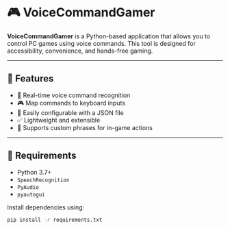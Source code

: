 # 🎮 VoiceCommandGamer

**VoiceCommandGamer** is a Python-based application that allows you to control PC games using voice commands. This tool is designed for accessibility, convenience, and hands-free gaming.

---

## 🚀 Features

- 🎤 Real-time voice command recognition
- 🎮 Map commands to keyboard inputs
- 🧱 Easily configurable with a JSON file
- ✅ Lightweight and extensible
- 💬 Supports custom phrases for in-game actions

---

## 🔧 Requirements

- Python 3.7+
- `SpeechRecognition`
- `PyAudio`
- `pyautogui`

Install dependencies using:

```bash
pip install -r requirements.txt
